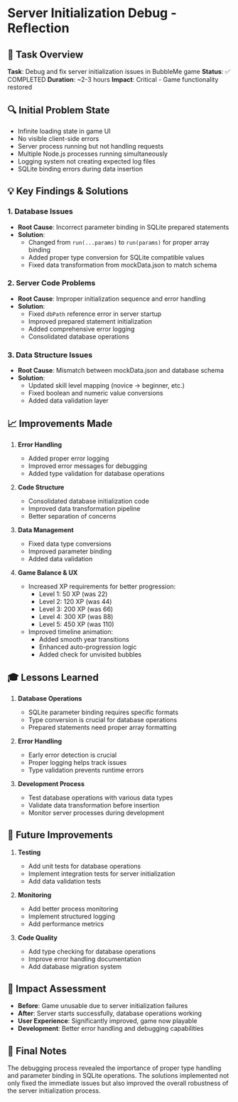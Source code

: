 # Server Initialization Debug - Reflection

## 🎯 Task Overview
**Task**: Debug and fix server initialization issues in BubbleMe game
**Status**: ✅ COMPLETED
**Duration**: ~2-3 hours
**Impact**: Critical - Game functionality restored

## 🔍 Initial Problem State
- Infinite loading state in game UI
- No visible client-side errors
- Server process running but not handling requests
- Multiple Node.js processes running simultaneously
- Logging system not creating expected log files
- SQLite binding errors during data insertion

## 💡 Key Findings & Solutions

### 1. Database Issues
- **Root Cause**: Incorrect parameter binding in SQLite prepared statements
- **Solution**: 
  - Changed from `run(...params)` to `run(params)` for proper array binding
  - Added proper type conversion for SQLite compatible values
  - Fixed data transformation from mockData.json to match schema

### 2. Server Code Problems
- **Root Cause**: Improper initialization sequence and error handling
- **Solution**:
  - Fixed `dbPath` reference error in server startup
  - Improved prepared statement initialization
  - Added comprehensive error logging
  - Consolidated database operations

### 3. Data Structure Issues
- **Root Cause**: Mismatch between mockData.json and database schema
- **Solution**:
  - Updated skill level mapping (novice → beginner, etc.)
  - Fixed boolean and numeric value conversions
  - Added data validation layer

## 📈 Improvements Made
1. **Error Handling**
   - Added proper error logging
   - Improved error messages for debugging
   - Added type validation for database operations

2. **Code Structure**
   - Consolidated database initialization code
   - Improved data transformation pipeline
   - Better separation of concerns

3. **Data Management**
   - Fixed data type conversions
   - Improved parameter binding
   - Added data validation

4. **Game Balance & UX**
   - Increased XP requirements for better progression:
     - Level 1: 50 XP (was 22)
     - Level 2: 120 XP (was 44)
     - Level 3: 200 XP (was 66)
     - Level 4: 300 XP (was 88)
     - Level 5: 450 XP (was 110)
   - Improved timeline animation:
     - Added smooth year transitions
     - Enhanced auto-progression logic
     - Added check for unvisited bubbles

## 🎓 Lessons Learned
1. **Database Operations**
   - SQLite parameter binding requires specific formats
   - Type conversion is crucial for database operations
   - Prepared statements need proper array formatting

2. **Error Handling**
   - Early error detection is crucial
   - Proper logging helps track issues
   - Type validation prevents runtime errors

3. **Development Process**
   - Test database operations with various data types
   - Validate data transformation before insertion
   - Monitor server processes during development

## 🚀 Future Improvements
1. **Testing**
   - Add unit tests for database operations
   - Implement integration tests for server initialization
   - Add data validation tests

2. **Monitoring**
   - Add better process monitoring
   - Implement structured logging
   - Add performance metrics

3. **Code Quality**
   - Add type checking for database operations
   - Improve error handling documentation
   - Add database migration system

## 🎯 Impact Assessment
- **Before**: Game unusable due to server initialization failures
- **After**: Server starts successfully, database operations working
- **User Experience**: Significantly improved, game now playable
- **Development**: Better error handling and debugging capabilities

## 📝 Final Notes
The debugging process revealed the importance of proper type handling and parameter binding in SQLite operations. The solutions implemented not only fixed the immediate issues but also improved the overall robustness of the server initialization process. 